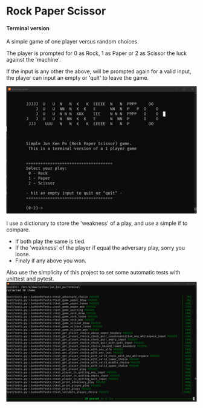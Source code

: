 #  Rock Paper Scissor
#### Terminal version

A simple game of one player versus random choices.

The player is prompted for 0 as Rock, 1 as Paper or 2 as Scissor the luck against the 'machine'.

If the input is any other the above, will be prompted again for a valid input, the player can input an empty or 'quit' to leave the game.

![GamePlay sample](https://github.com/hverton1a/rockpaperscissor_terminal/blob/main/assets/play.gif)

I use a dictionary to store the 'weakness' of a play, and use a simple if to compare.

* If both play the same is tied.
* If the 'weakness' of the player if equal the adversary play, sorry you loose.
* Finaly if any above you won.

Also use the simplicity of this project to set some automatic tests with unittest and pytest.
![Test report](https://github.com/hverton1a/rockpaperscissor_terminal/blob/main/assets/tests.gif)
